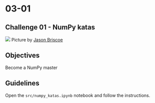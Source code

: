 # 03-01

## Challenge 01 - NumPy katas
![](https://images.unsplash.com/photo-1476525223214-c31ff100e1ae?ixlib=rb-1.2.1&ixid=eyJhcHBfaWQiOjEyMDd9&auto=format&fit=crop&w=1350&q=80)
Picture by [Jason Briscoe](https://unsplash.com/photos/HN_4K2diUWs)

## Objectives
Become a NumPy master

## Guidelines
Open the `src/numpy_katas.ipynb` notebook and follow the instructions.
